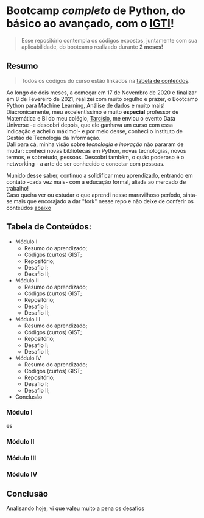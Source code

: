 # Bootcamp _completo_ de Python, do básico ao avançado, com o [IGTI](https://www.igti.com.br/custom/bootcamps-gratuitos/)!

> Esse repositório contempla os códigos expostos, juntamente com sua aplicabilidade, do bootcamp realizado durante **2 meses!**

## Resumo

> Todos os códigos do curso estão linkados na [tabela de conteúdos](#table_of_contents "Tabela de Conteúdos").

Ao longo de dois meses, a começar em 17 de Novembro de 2020 e finalizar em 8 de Fevereiro de 2021, realizei com muito orgulho e prazer, o Bootcamp Python para Machine Learning, Análise de dados e muito mais!
<br>
Diacronicamente, meu excelentíssimo e muito **especial** professor de Matemática e BI do meu colégio, [Tarcísio](https://github.com/Taaaaaar), me enviou o evento Data Universe -e descobri depois, que ele ganhava um curso com essa indicação e achei o máximo!- e por meio desse, conheci o Instituto de Gestão de Tecnologia da Informação.
<br>
Dali para cá, minha visão sobre _tecnologia e inovação_ não pararam de mudar: conheci novas bibliotecas em Python, novas tecnologias, novos termos, e sobretudo, pessoas. Descobri também, o quão poderoso é o networking - a arte de ser conhecido e conectar com pessoas.
<br>

Munido desse saber, continuo a solidificar meu aprendizado, entrando em contato -cada vez mais- com a educação formal, aliada ao mercado de trabalho!
<br>
Caso queira ver ou estudar o que aprendi nesse maravilhoso período, sinta-se mais que encorajado a dar "fork" nesse repo e não deixe de conferir os conteúdos [abaixo](#table_of_contents)

## Tabela de Conteúdos:

<a name="table_of_contents"></a>

- Módulo I
  - Resumo do aprendizado;
  - Códigos (curtos) GIST;
  - Repositório;
  - Desafio I;
  - Desafio II;
- Módulo II
  - Resumo do aprendizado;
  - Códigos (curtos) GIST;
  - Repositório;
  - Desafio I;
  - Desafio II;
- Módulo III
  - Resumo do aprendizado;
  - Códigos (curtos) GIST;
  - Repositório;
  - Desafio I;
  - Desafio II;
- Módulo IV
  - Resumo do aprendizado;
  - Códigos (curtos) GIST;
  - Repositório;
  - Desafio I;
  - Desafio II;
- Conclusão

### Módulo I

es

### Módulo II

### Módulo III

### Módulo IV

## Conclusão

Analisando hoje, vi que valeu muito a pena os desafios
